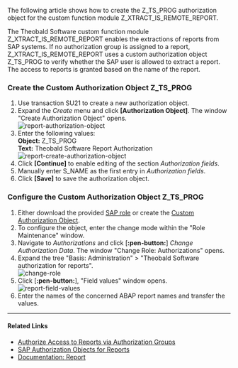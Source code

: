 
The following article shows how to create the Z_TS_PROG authorization object for the custom function module Z_XTRACT_IS_REMOTE_REPORT.<br>

The Theobald Software custom function module Z_XTRACT_IS_REMOTE_REPORT enables the extractions of reports from SAP systems.
If no authorization group is assigned to a report, Z_XTRACT_IS_REMOTE_REPORT uses a custom authorization object Z_TS_PROG to verify whether the SAP user is allowed to extract a report. 
The access to reports is granted based on the name of the report.


### Create the Custom Authorization Object Z_TS_PROG

1. Use transaction SU21 to create a new authorization object.
2. Expand the *Create* menu and click **[Authorization Object]**. The window "Create Authorization Object" opens.<br>
![report-authorization-object](site:assets/images/articles/report/sap-authority-object.png)
3. Enter the following values:<br>
**Object:** Z_TS_PROG<br>
**Text:** Theobald Software Report Authorization<br>
![report-create-authorization-object](site:assets/images/articles/report/sap-create-authorization-object.png)
4. Click **[Continue]** to enable editing of the section *Authorization fields*.
5. Manually enter S_NAME as the first entry in *Authorization fields*. 
6. Click **[Save]** to save the authorization object.


### Configure the Custom Authorization Object Z_TS_PROG
1. Either download the provided [SAP role](../documentation/setup-in-sap/sap-authority-objects.md/#sap-authorization-profiles) or create the [Custom Authorization Object](#create-the-custom-authorization-object-z_ts_prog).
2. To configure the object, enter the change mode within the "Role Maintenance" window.
3. Navigate to *Authorizations* and click [**:pen-button:**] *Change Authorization Data*. The window "Change Role: Authorizations" opens.
4. Expand the tree "Basis: Administration" > "Theobald Software authorization for reports".<br>
![change-role](site:assets/images/articles/report/sap-change-role-authorizations.png) 
5. Click [**:pen-button:**], "Field values" window opens.<br>
![report-field-values](site:assets/images/articles/report/sap-edit-authorization-object-field-values.png)
6. Enter the names of the concerned ABAP report names and transfer the values.

*****

#### Related Links
- [Authorize Access to Reports via Authorization Groups](./authorize-access-to-specific-reports.md)
- [SAP Authorization Objects for Reports](../documentation/setup-in-sap/sap-authority-objects.md/#report)
- [Documentation: Report](../documentation/report/index.md)